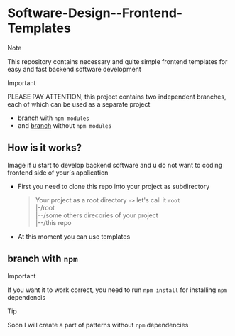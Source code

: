 # Software-Design--Frontend-Templates

> [!NOTE]
> This repository contains necessary and quite simple frontend templates for easy and fast backend software development 

> [!IMPORTANT]
> PLEASE PAY ATTENTION, this project contains two independent branches, each of which can be used as a separate project
> - [branch](#branch-with-npm) with `npm modules`
> - and [branch]() without `npm modules`

## How is it works?
Image if u start to develop backend software and u do not want to coding frontend side of your`s application
- First you need to clone this repo into your project as subdirectory
  > Your project as a root directory `->` let's call it `root`\
  > |-/root\
  > |--/some others direcories of your project\
  > |--/this repo
- At this moment you can use templates

## branch with `npm`

> [!IMPORTANT]
> If you want it to work correct, you need to run `npm install` for installing `npm` dependencis

> [!TIP]
> Soon I will create a part of patterns without `npm` dependencies
